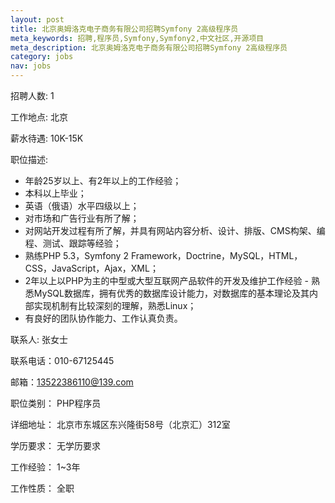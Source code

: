 ```yaml
---
layout: post
title: 北京奥姆洛克电子商务有限公司招聘Symfony 2高级程序员
meta_keywords: 招聘,程序员,Symfony,Symfony2,中文社区,开源项目
meta_description: 北京奥姆洛克电子商务有限公司招聘Symfony 2高级程序员
category: jobs
nav: jobs
---
```


招聘人数: 1

工作地点: 北京

薪水待遇: 10K-15K

职位描述:

* 年龄25岁以上、有2年以上的工作经验；
* 本科以上毕业；
* 英语（俄语）水平四级以上；
* 对市场和广告行业有所了解；
* 对网站开发过程有所了解，并具有网站内容分析、设计、排版、CMS构架、编程、测试、跟踪等经验；
* 熟练PHP 5.3，Symfony 2 Framework，Doctrine，MySQL，HTML， CSS，JavaScript，Ajax，XML；
* 2年以上以PHP为主的中型或大型互联网产品软件的开发及维护工作经验 - 熟悉MySQL数据库，拥有优秀的数据库设计能力，对数据库的基本理论及其内部实现机制有比较深刻的理解，熟悉Linux；
* 有良好的团队协作能力、工作认真负责。

联系人: 张女士

联系电话：010-67125445

邮箱：13522386110@139.com

职位类别： PHP程序员

详细地址： 北京市东城区东兴隆街58号（北京汇）312室

学历要求： 无学历要求

工作经验： 1~3年

工作性质： 全职

